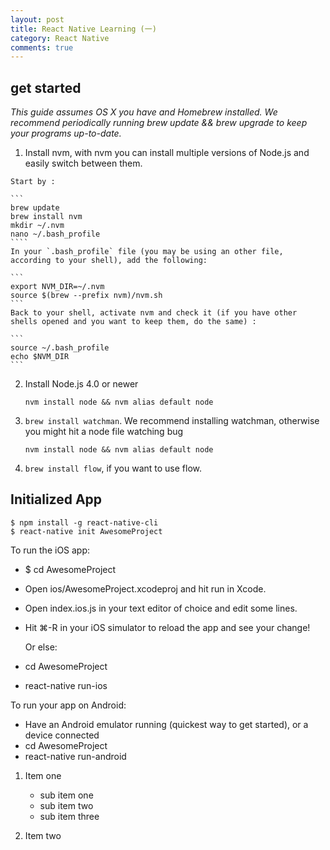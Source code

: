 ```yaml
---
layout: post
title: React Native Learning (一)
category: React Native
comments: true
---
```


## get started

*This guide assumes OS X you have and Homebrew installed. We recommend periodically running brew update && brew upgrade to keep your programs up-to-date.*

1.   Install nvm, with nvm you can install multiple versions of Node.js and easily switch between them.
	
	Start by :
	
	```
	brew update
	brew install nvm
	mkdir ~/.nvm
	nano ~/.bash_profile
	````
	In your `.bash_profile` file (you may be using an other file, according to your shell), add the following:
	
	```
	export NVM_DIR=~/.nvm
	source $(brew --prefix nvm)/nvm.sh
	```
	Back to your shell, activate nvm and check it (if you have other shells opened and you want to keep them, do the same) :
	
	```
	source ~/.bash_profile
	echo $NVM_DIR
	```
	
2.  Install Node.js 4.0 or newer

	```
	nvm install node && nvm alias default node
	```
	
3.  `brew install watchman`. We recommend installing watchman, otherwise you might hit a node file watching bug

	```
	nvm install node && nvm alias default node
	```
4.  `brew install flow`, if you want to use flow.


## Initialized App

```
$ npm install -g react-native-cli
$ react-native init AwesomeProject
```

To run the iOS app:

* $ cd AwesomeProject
* Open ios/AwesomeProject.xcodeproj and hit run in Xcode.
* Open index.ios.js in your text editor of choice and edit some lines.
* Hit ⌘-R in your iOS simulator to reload the app and see your change!

	Or else:

* cd AwesomeProject
* react-native run-ios

To run your app on Android:
   
   * Have an Android emulator running (quickest way to get started), or a device connected
   * cd AwesomeProject
   * react-native run-android


1. Item one
   
   * sub item one
   * sub item two
   * sub item three

2. Item two

